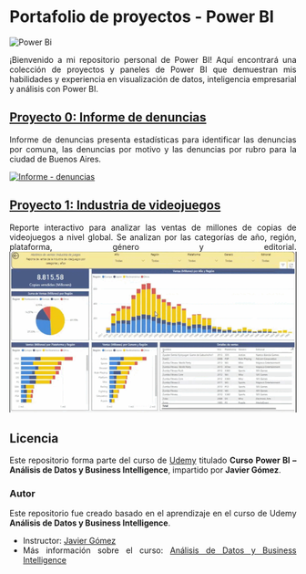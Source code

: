 
# Portafolio de proyectos -  Power BI 
![Power Bi](https://img.shields.io/badge/power_bi-F2C811?style=for-the-badge&logo=powerbi&logoColor=black)

<div style="text-align: justify;">
¡Bienvenido a mi repositorio personal de Power BI! Aquí encontrará una colección de proyectos y paneles de Power BI que demuestran mis habilidades y experiencia en visualización de datos, inteligencia empresarial y análisis con Power BI.

## [Proyecto 0: Informe de denuncias](https://app.powerbi.com/view?r=eyJrIjoiY2Y5NmM2MTQtNmNjMS00NmQ5LWE2MmQtMjRmZTQzM2FmNTBkIiwidCI6ImU4MjE0OTM3LTIzM2ItNGIzNi04NmJmLTBiNWYzMzM3YmVlMSIsImMiOjF9&embedImagePlaceholder=true)
<div style="text-align: justify;">
Informe de denuncias presenta estadísticas para identificar las denuncias por comuna, las denuncias por motivo y las denuncias por rubro para la ciudad de Buenos Aires. 

[![Informe - denuncias](./proyecto_0_Denuncias/video_proyecto_0.gif)](https://app.powerbi.com/view?r=eyJrIjoiY2Y5NmM2MTQtNmNjMS00NmQ5LWE2MmQtMjRmZTQzM2FmNTBkIiwidCI6ImU4MjE0OTM3LTIzM2ItNGIzNi04NmJmLTBiNWYzMzM3YmVlMSIsImMiOjF9&embedImagePlaceholder=true)

## [Proyecto 1: Industria de videojuegos]()
Reporte interactivo para analizar las ventas de millones de copias de videojuegos a nivel global.
Se analizan por las categorías de año, región, plataforma, género y editorial.
[![Informe - videojuegos](./proyecto_1_Industria_de_videojuegos/video_proyecto_1.gif)](https://app.powerbi.com/view?r=eyJrIjoiNDA5NmQ0ZmMtZTBmNi00NzE4LTkyNTItZTE3NTgyNDBmNTczIiwidCI6ImU4MjE0OTM3LTIzM2ItNGIzNi04NmJmLTBiNWYzMzM3YmVlMSIsImMiOjF9&embedImagePlaceholder=true&pageName=b6ea8bdd40f61a8426f1)

## Licencia

Este repositorio forma parte del curso de [Udemy](https://www.udemy.com/) titulado **Curso Power BI – Análisis de Datos y Business Intelligence**, impartido por **Javier Gómez**.

### Autor
Este repositorio fue creado basado en el aprendizaje en el curso de Udemy **Análisis de Datos y Business Intelligence**.

- Instructor: [Javier Gómez](https://www.udemy.com/user/egpjavier/)
- Más información sobre el curso: [Análisis de Datos y Business Intelligence](https://www.udemy.com/course/power-bi-analisis-datos-business-intelligence/?couponCode=24T4MT92724B)
